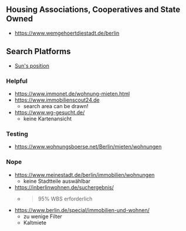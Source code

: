 ## Housing Associations, Cooperatives and State Owned

- https://www.wemgehoertdiestadt.de/berlin

## Search Platforms
- [Sun's position](https://www.sunearthtools.com/dp/tools/pos_sun.php#annual)

### Helpful
- https://www.immonet.de/wohnung-mieten.html
- https://www.immobilienscout24.de
  - search area can be drawn!
- https://www.wg-gesucht.de/
  - keine Kartenansicht

### Testing 
- https://www.wohnungsboerse.net/Berlin/mieten/wohnungen

### Nope
- https://www.meinestadt.de/berlin/immobilien/wohnungen
  - keine Stadtteile auswählbar
- https://inberlinwohnen.de/suchergebnis/
  - > 95% WBS erforderlich
- https://www.berlin.de/special/immobilien-und-wohnen/
  - zu wenige Filter
  - Kaltmiete
